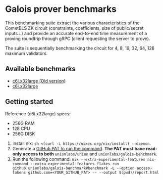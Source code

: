 # Galois prover benchmarks

This benchmarking suite extract the various characteristics of the CometBLS ZK circuit (constraints, coefficients, size of public/secret inputs...) and provide an accurate end-to-end time measurement of a proving roundtrip through gRPC (client requesting the server to prove).

The suite is sequentially benchmarking the circuit for 4, 8, 16, 32, 64, 128 maximum validators.

## Available benchmarks

- [c6i.x32large (Old version)](./c6i.x32large.deprecated)
- [c6i.x32large](./c6i.x32large)

## Getting started

Reference (c6i.x32large) specs:
- 256G RAM
- 128 CPU
- 256G DISK

1. Install nix: `sh <(curl -L https://nixos.org/nix/install) --daemon`.
2. Generate a [GitHub PAT to run the command](https://github.com/unionlabs/union/wiki/Personal-Access-Token-%28PAT%29-Setup). **The PAT must have read-only access to both** `unionlabs/union` and `unionlabs/galois-benchmark`.
3. Run the following command: `nix --extra-experimental-features nix-command --extra-experimental-features flakes run github:unionlabs/galois-benchmark#benchmark -L --option access-tokens github.com=<YOUR_GITHUB_PAT> -- --output $(pwd)/report.html`

